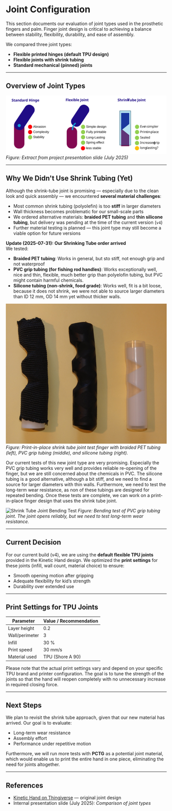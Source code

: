 # Joint Configuration

This section documents our evaluation of joint types used in the prosthetic fingers and palm. Finger joint design is critical to achieving a balance between stability, flexibility, durability, and ease of assembly.

We compared three joint types:

- **Flexible printed hinges (default TPU design)**  
- **Flexible joints with shrink tubing**  
- **Standard mechanical (pinned) joints**

---

## Overview of Joint Types

![Joint Types Comparison](./images/joint-configuration.svg)
*Figure: Extract from project presentation slide (July 2025)*



---

## Why We Didn't Use Shrink Tubing (Yet)

Although the shrink-tube joint is promising — especially due to the clean look and quick assembly — we encountered **several material challenges**:

- Most common shrink tubing (polyolefin) is too **stiff** in larger diameters
- Wall thickness becomes problematic for our small-scale parts
- We ordered alternative materials: **braided PET tubing** and **thin silicone tubing**, but delivery was pending at the time of the current version (`v4`)
- Further material testing is planned — this joint type may still become a viable option for future versions

**Update (2025-07-31): Our Shrinking Tube order arrived**\
We tested:
- **Braided PET tubing**: Works in general, but sto stiff, not enough grip and not waterproof
- **PVC grip tubing (for fishing rod handles)**: Works exceptionally well, nice and thin, flexible, much better grip than polyelofin tubing, but PVC might contain harmful chemicals.
- **Silicone tubing (non-shrink, food grade)**: Works well, fit is a bit loose, because it does not shrink, we were not able to source larger diameters than ID 12 mm, OD 14 mm yet without thicker walls.

![Shrink Tube Joint](./images/shrinking_tube_joints.JPG)
*Figure: Print-in-place shrink tube joint test finger with braided PET tubing (left), PVC grip tubing (middle), and silicone tubing (right).*

Our current tests of this new joint type are very promising. Especially the PVC grip tubing works very well and provides reliable re-opening of the finger, but we are still concerned about the chemicals in PVC. The silicone tubing is a good alternative, although a bit stiff, and we need to find a source for larger diameters with thin walls. Furthermore, we need to test the long-term wear resistance, as non of these tubings are designed for repeated bending. Once these tests are complete, we can work on a print-in-place finger design that uses the shrink tube joint.

![Shrink Tube Joint Bending Test](./images/PVC_grip_tubing.gif)
*Figure: Bending test of PVC grip tubing joint. The joint opens reliably, but we need to test long-term wear resistance.*

---

## Current Decision

For our current build (v4), we are using the **default flexible TPU joints** provided in the Kinetic Hand design. We optimized the **print settings** for these joints (infill, wall count, material choice) to ensure:

- Smooth opening motion after gripping
- Adequate flexibility for kid’s strength
- Durability over extended use

---

## Print Settings for TPU Joints

| Parameter         | Value / Recommendation         |
|-------------------|--------------------------------|
| Layer height      | 0.2                            |
| Wall/perimeter    | 3                              |
| Infill            | 30 %                           |
| Print speed       | 30 mm/s                        |
| Material used     | TPU (Shore A 90)               |

Please note that the actual print settings vary and depend on your specific TPU brand and printer configuration. The goal is to tune the strength of the joints so that the hand will reopen completely with no unnecessary increase in required closing force.

---

## Next Steps

We plan to revisit the shrink tube approach, given that our new material has arrived. Our goal is to evaluate:

- Long-term wear resistance
- Assembly effort
- Performance under repetitive motion

Furthermore, we will run more tests with **PCTG** as a potential joint material, which would enable us to print the entire hand in one piece, eliminating the need for joints altogether.

---

## References

- [Kinetic Hand on Thingiverse](https://www.thingiverse.com/thing:4618922) — original joint design
- Internal presentation slide (July 2025): *Comparison of joint types*
